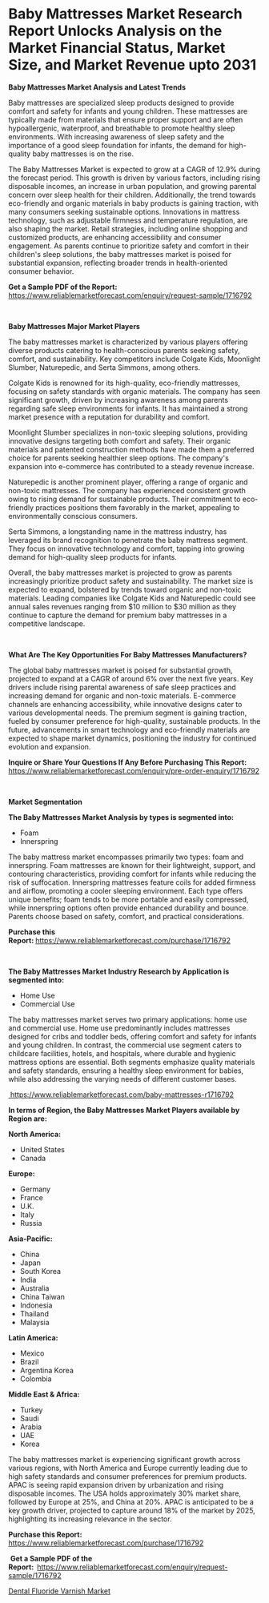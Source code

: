<p><h1>Baby Mattresses Market Research Report Unlocks Analysis on the Market Financial Status, Market Size, and Market Revenue upto 2031</h1></p><p><strong>Baby Mattresses Market Analysis and Latest Trends</strong></p>
<p><p>Baby mattresses are specialized sleep products designed to provide comfort and safety for infants and young children. These mattresses are typically made from materials that ensure proper support and are often hypoallergenic, waterproof, and breathable to promote healthy sleep environments. With increasing awareness of sleep safety and the importance of a good sleep foundation for infants, the demand for high-quality baby mattresses is on the rise.</p><p>The Baby Mattresses Market is expected to grow at a CAGR of 12.9% during the forecast period. This growth is driven by various factors, including rising disposable incomes, an increase in urban population, and growing parental concern over sleep health for their children. Additionally, the trend towards eco-friendly and organic materials in baby products is gaining traction, with many consumers seeking sustainable options. Innovations in mattress technology, such as adjustable firmness and temperature regulation, are also shaping the market. Retail strategies, including online shopping and customized products, are enhancing accessibility and consumer engagement. As parents continue to prioritize safety and comfort in their children's sleep solutions, the baby mattresses market is poised for substantial expansion, reflecting broader trends in health-oriented consumer behavior.</p></p>
<p><strong>Get a Sample PDF of the Report:&nbsp;</strong> <a href="https://www.reliablemarketforecast.com/enquiry/request-sample/1716792?utm_campaign=1130&utm_medium=2&utm_source=Github&utm_content=ia&utm_term=28122024&utm_id=baby-mattresses">https://www.reliablemarketforecast.com/enquiry/request-sample/1716792</a></p>
<p>&nbsp;</p>
<p><strong>Baby Mattresses Major Market Players</strong></p>
<p><p>The baby mattresses market is characterized by various players offering diverse products catering to health-conscious parents seeking safety, comfort, and sustainability. Key competitors include Colgate Kids, Moonlight Slumber, Naturepedic, and Serta Simmons, among others. </p><p>Colgate Kids is renowned for its high-quality, eco-friendly mattresses, focusing on safety standards with organic materials. The company has seen significant growth, driven by increasing awareness among parents regarding safe sleep environments for infants. It has maintained a strong market presence with a reputation for durability and comfort.</p><p>Moonlight Slumber specializes in non-toxic sleeping solutions, providing innovative designs targeting both comfort and safety. Their organic materials and patented construction methods have made them a preferred choice for parents seeking healthier sleep options. The company's expansion into e-commerce has contributed to a steady revenue increase.</p><p>Naturepedic is another prominent player, offering a range of organic and non-toxic mattresses. The company has experienced consistent growth owing to rising demand for sustainable products. Their commitment to eco-friendly practices positions them favorably in the market, appealing to environmentally conscious consumers.</p><p>Serta Simmons, a longstanding name in the mattress industry, has leveraged its brand recognition to penetrate the baby mattress segment. They focus on innovative technology and comfort, tapping into growing demand for high-quality sleep products for infants. </p><p>Overall, the baby mattresses market is projected to grow as parents increasingly prioritize product safety and sustainability. The market size is expected to expand, bolstered by trends toward organic and non-toxic materials. Leading companies like Colgate Kids and Naturepedic could see annual sales revenues ranging from $10 million to $30 million as they continue to capture the demand for premium baby mattresses in a competitive landscape.</p></p>
<p>&nbsp;</p>
<p><strong>What Are The Key Opportunities For Baby Mattresses Manufacturers?</strong></p>
<p><p>The global baby mattresses market is poised for substantial growth, projected to expand at a CAGR of around 6% over the next five years. Key drivers include rising parental awareness of safe sleep practices and increasing demand for organic and non-toxic materials. E-commerce channels are enhancing accessibility, while innovative designs cater to various developmental needs. The premium segment is gaining traction, fueled by consumer preference for high-quality, sustainable products. In the future, advancements in smart technology and eco-friendly materials are expected to shape market dynamics, positioning the industry for continued evolution and expansion.</p></p>
<p><strong>Inquire or Share Your Questions If Any Before Purchasing This Report:</strong> <a href="https://www.reliablemarketforecast.com/enquiry/pre-order-enquiry/1716792?utm_campaign=1130&utm_medium=2&utm_source=Github&utm_content=ia&utm_term=28122024&utm_id=baby-mattresses">https://www.reliablemarketforecast.com/enquiry/pre-order-enquiry/1716792</a></p>
<p>&nbsp;</p>
<p><strong>Market Segmentation</strong></p>
<p><strong>The Baby Mattresses Market Analysis by types is segmented into:</strong></p>
<p><ul><li>Foam</li><li>Innerspring</li></ul></p>
<p><p>The baby mattress market encompasses primarily two types: foam and innerspring. Foam mattresses are known for their lightweight, support, and contouring characteristics, providing comfort for infants while reducing the risk of suffocation. Innerspring mattresses feature coils for added firmness and airflow, promoting a cooler sleeping environment. Each type offers unique benefits; foam tends to be more portable and easily compressed, while innerspring options often provide enhanced durability and bounce. Parents choose based on safety, comfort, and practical considerations.</p></p>
<p><strong>Purchase this Report:&nbsp;</strong><a href="https://www.reliablemarketforecast.com/purchase/1716792?utm_campaign=1130&utm_medium=2&utm_source=Github&utm_content=ia&utm_term=28122024&utm_id=baby-mattresses">https://www.reliablemarketforecast.com/purchase/1716792</a></p>
<p>&nbsp;</p>
<p><strong>The Baby Mattresses Market Industry Research by Application is segmented into:</strong></p>
<p><ul><li>Home Use</li><li>Commercial Use</li></ul></p>
<p><p>The baby mattresses market serves two primary applications: home use and commercial use. Home use predominantly includes mattresses designed for cribs and toddler beds, offering comfort and safety for infants and young children. In contrast, the commercial use segment caters to childcare facilities, hotels, and hospitals, where durable and hygienic mattress options are essential. Both segments emphasize quality materials and safety standards, ensuring a healthy sleep environment for babies, while also addressing the varying needs of different customer bases.</p></p>
<p><a href="https://www.reliablemarketforecast.com/baby-mattresses-r1716792?utm_campaign=1130&utm_medium=2&utm_source=Github&utm_content=ia&utm_term=28122024&utm_id=baby-mattresses">&nbsp;https://www.reliablemarketforecast.com/baby-mattresses-r1716792</a></p>
<p><strong>In terms of Region, the Baby Mattresses Market Players available by Region are:</strong></p>
<p>
    <p> <strong> North America: </strong>
        <ul>
            <li>United States</li>
            <li>Canada</li>
        </ul>
        </p> 
    <p> <strong> Europe: </strong>
        <ul>
            <li>Germany</li>
            <li>France</li>
            <li>U.K.</li>
            <li>Italy</li>
            <li>Russia</li>
        </ul>
        </p> 
    <p> <strong> Asia-Pacific: </strong>
        <ul>
            <li>China</li>
            <li>Japan</li>
            <li>South Korea</li>
            <li>India</li>
            <li>Australia</li>
            <li>China Taiwan</li>
            <li>Indonesia</li>
            <li>Thailand</li>
            <li>Malaysia</li>
        </ul>
        </p> 
    <p> <strong> Latin America: </strong>
        <ul>
            <li>Mexico</li>
            <li>Brazil</li>
            <li>Argentina Korea</li>
            <li>Colombia</li>
        </ul>
        </p> 
    <p> <strong> Middle East & Africa: </strong>
        <ul>
            <li>Turkey</li>
            <li>Saudi</li>
            <li>Arabia</li>
            <li>UAE</li>
            <li>Korea</li>
        </ul>
    </p>
    </p>
<p><p>The baby mattresses market is experiencing significant growth across various regions, with North America and Europe currently leading due to high safety standards and consumer preferences for premium products. APAC is seeing rapid expansion driven by urbanization and rising disposable incomes. The USA holds approximately 30% market share, followed by Europe at 25%, and China at 20%. APAC is anticipated to be a key growth driver, projected to capture around 18% of the market by 2025, highlighting its increasing relevance in the sector.</p></p>
<p><strong>Purchase this Report: </strong><a href="https://www.reliablemarketforecast.com/purchase/1716792?utm_campaign=1130&utm_medium=2&utm_source=Github&utm_content=ia&utm_term=28122024&utm_id=baby-mattresses">https://www.reliablemarketforecast.com/purchase/1716792</a></p>
<p>&nbsp;<strong>Get a Sample PDF of the Report:&nbsp;&nbsp;</strong><a href="https://www.reliablemarketforecast.com/enquiry/request-sample/1716792?utm_campaign=1130&utm_medium=2&utm_source=Github&utm_content=ia&utm_term=28122024&utm_id=baby-mattresses">https://www.reliablemarketforecast.com/enquiry/request-sample/1716792</a></p>
<p><strong></strong></p>
<p><p><a href="https://github.com/RickHolmes3/Market-Research-Report-List-7/blob/main/dental-fluoride-varnish-market.md?utm_campaign=1130&utm_medium=2&utm_source=Github&utm_content=ia&utm_term=28122024&utm_id=baby-mattresses">Dental Fluoride Varnish Market</a></p></p>